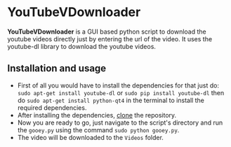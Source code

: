 # YouTubeVDownloader
**YouTubeVDownloader** is a GUI based python script to download the youtube videos directly just by entering the url of the video. It uses the youtube-dl library to download the youtube videos.

## Installation and usage
* First of all you would have to install the dependencies for that just do:
`sudo apt-get install youtube-dl` or
`sudo pip install youtube-dl` then do `sudo apt-get install python-qt4` in the terminal to install the required dependencies.
* After installing the dependencies, [clone](https://help.github.com/articles/cloning-a-repository/) the repository.
* Now you are ready to go, just navigate to the script's directory and run the `gooey.py` using the command `sudo python gooey.py`.
* The video will be downloaded to the `Videos` folder.

